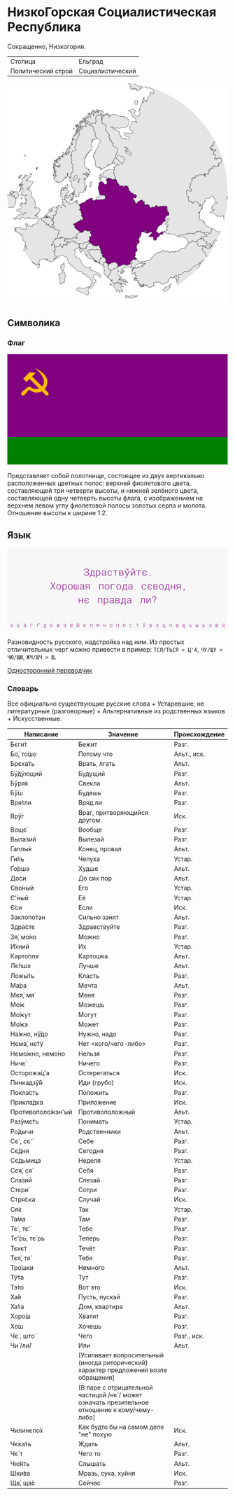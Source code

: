 # НизкоГорская Социалистическая Республика

Сокращенно, Низкогория.

|                    |                  |
| ------------------ | ---------------- |
| Столица            | Ельград          |
| Политический строй | Социалистический |

![На карте](https://raw.githubusercontent.com/sziberov/Nizkogoria/master/Map.png)

## Символика

### Флаг
![Флаг](https://raw.githubusercontent.com/sziberov/Nizkogoria/master/Flag.png)

Представляет собой полотнище, состоящее из двух вертикально расположенных цветных полос: верхней фиолетового цвета, составляющей три четверти высоты, и нижней зелёного цвета, составляющей одну четверть высоты флага, с изображением на верхнем левом углу фиолетовой полосы золотых серпа и молота. Отношение высоты к ширине 1:2.

## Язык
![Язык](https://raw.githubusercontent.com/sziberov/Nizkogoria/master/Language.png)

Разновидность русского, надстройка над ним. Из простых отличительных черт можно привести в пример: `ТСЯ/ТЬСЯ > Ц'А`, `ЧУ/ЩУ > ЧЮ/ЩЮ`, `ЖЧ/ШЧ > Щ`.

[Односторонний переводчик](https://sziberov.github.io/Nizkogoria/Translator.html)

### Словарь
Все официально существующие русские слова + Устаревшие, не литературные (разговорные) + Альтернативные из родственных языков + Искусственные.

| Написание            | Значение                                                                                       | Происхождение |
| -------------------- | ---------------------------------------------------------------------------------------------- | ------------- |
| Бєги́т                | Бежит                                                                                          | Разг.         |
| Бо́, то́шо             | Потому что                                                                                     | Альт., иск.   |
| ́Брєха́ть              | Врать, лгать                                                                                   | Альт.         |
| Бў́дўющий             | Будущий                                                                                        | Разг.         |
| Бўря́к                | Свекла                                                                                         | Альт.         |
| Бў́ш                  | Будешь                                                                                         | Разг.         |
| Вря́тли               | Вряд ли                                                                                        | Разг.         |
| Врў́г                 | Враг, притворяющийся другом                                                                    | Иск.          |
| Вощє́                 | Вообще                                                                                         | Разг.         |
| Выла́зий              | Вылезай                                                                                        | Разг.         |
| Ґаплы́к               | Конец, провал                                                                                  | Альт.         |
| Ґи́ль                 | Чепуха                                                                                         | Устар.        |
| Ґо́ршэ                | Худше                                                                                          | Альт.         |
| До́си                 | До сих пор                                                                                     | Альт.         |
| Єво́ный               | Его                                                                                            | Устар.        |
| Є'́ный                | Её                                                                                             | Устар.        |
| Є́си                  | Если                                                                                           | Иск.          |
| Заклопо́тан           | Сильно занят                                                                                   | Альт.         |
| Здра́стє              | Здравствуйте                                                                                   | Разг.         |
| Зя́, мо́но             | Можно                                                                                          | Разг.         |
| И́хний                | Их                                                                                             | Устар.        |
| Карто́пля             | Картошка                                                                                       | Альт.         |
| Лє́пшэ                | Лучше                                                                                          | Альт.         |
| Ложы́ть               | Класть                                                                                         | Разг.         |
| Ма́ра                 | Мечта                                                                                          | Альт.         |
| Мєя́, мя́              | Меня                                                                                           | Разг.         |
| Мо́ж                  | Можешь                                                                                         | Разг.         |
| Мо́жут                | Могут                                                                                          | Разг.         |
| Мо́жэ                 | Может                                                                                          | Разг.         |
| На́жно, нў́до          | Нужно, надо                                                                                    | Разг.         |
| Нєма́, нє́тў           | Нет <кого/чего-либо>                                                                           | Разг.         |
| Нємо́жно, немо́но      | Нельзя                                                                                         | Разг.         |
| Ничє́                 | Ничего                                                                                         | Разг.         |
| Осторожа́ц'а          | Остерегаться                                                                                   | Иск.          |
| Пинкадзў́й            | Иди (грубо)                                                                                    | Иск.          |
| Покла́сть             | Положить                                                                                       | Разг.         |
| Прикла́дка            | Приложение                                                                                     | Иск.          |
| Противополо́жэн'ый    | Противоположный                                                                                | Альт.         |
| Разўмє́ть             | Понимать                                                                                       | Устар.        |
| Ро́дычи               | Родственники                                                                                   | Альт.         |
| Сє́ , сє'́             | Себе                                                                                           | Разг.         |
| Сє́дня                | Сегодня                                                                                        | Разг.         |
| Сє́дьмица             | Неделя                                                                                         | Устар.        |
| Сєя́, ся́              | Себя                                                                                           | Разг.         |
| Сла́зий               | Слезай                                                                                         | Разг.         |
| Стєри́                | Сотри                                                                                          | Разг.         |
| Стря́ска              | Случай                                                                                         | Иск.          |
| Ся́к                  | Так                                                                                            | Устар.        |
| Та́ма                 | Там                                                                                            | Разг.         |
| Тє́ , тє'́             | Тебе                                                                                           | Разг.         |
| Тє'́рь, тє́ рь         | Теперь                                                                                         | Разг.         |
| Тєкє́т                | Течёт                                                                                          | Разг.         |
| Тєя́, тя́              | Тебя                                                                                           | Разг.         |
| Тро́шки               | Немного                                                                                        | Альт.         |
| Тў́та                 | Тут                                                                                            | Разг.         |
| Тэ́то                 | Вот это                                                                                        | Иск.          |
| Ха́й                  | Пусть, пускай                                                                                  | Разг.         |
| Ха́та                 | Дом, квартира                                                                                  | Альт.         |
| Хоро́ш                | Хватит                                                                                         | Разг.         |
| Хо́ш                  | Хочешь                                                                                         | Разг.         |
| Чє́ , што́             | Чего                                                                                           | Разг., иск.   |
| Чи́ /ли́/              | Или                                                                                            | Альт.         |
|                      | [Усиливает вопросительный (иногда риторический) характер предложения возле обращения]          |               |
|                      | [В паре с отрицательной частицой /нє́ / может означать презительное отношение к кому/чему-либо] |               |
| Чилинєпо́х            | Как будто бы на самом деле "не" похую                                                          | Иск.          |
| Чєка́ть               | Ждать                                                                                          | Альт.         |
| Чє́ т                 | Чего то                                                                                        | Разг.         |
| Чю́ять                | Слышать                                                                                        | Альт.         |
| Шки́ва                | Мразь, сука, хуйня                                                                             | Иск.          |
| Ща́, ща́с              | Сейчас                                                                                         | Разг.         |

